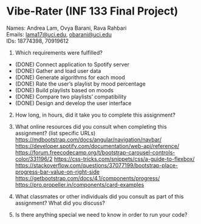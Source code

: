 # Vibe-Rater (INF 133 Final Project) #

Names: Andrea Lam, Ovya Barani, Rava Rahbari<br>
Emails: lama17@uci.edu, obarani@uci.edu<br>
IDs: 18774398, 70919612

1. Which requirements were fulfilled?

- (DONE) Connect application to Spotify server
- (DONE) Gather and load user data
- (DONE) Generate algorithms for each mood
- (DONE) Rate the user’s playlist by mood percentage
- (DONE) Build playlists based on moods
- (DONE) Compare two playlists’ compatibility
- (DONE) Design and develop the user interface 


2. How long, in hours, did it take you to complete this assignment?


3. What online resources did you consult when completing this assignment? (list specific URLs)
https://mdbootstrap.com/docs/angular/navigation/navbar/
https://developer.spotify.com/documentation/web-api/reference/
https://forum.freecodecamp.org/t/bootstrap-carousel-controls-color/331196/2 
https://css-tricks.com/snippets/css/a-guide-to-flexbox/ 
https://stackoverflow.com/questions/37077199/bootstrap-place-progress-bar-value-on-right-side
https://getbootstrap.com/docs/4.1/components/progress/
https://pro.propeller.in/components/card-examples

4. What classmates or other individuals did you consult as part of this assignment? What did you discuss?



5. Is there anything special we need to know in order to run your code?

